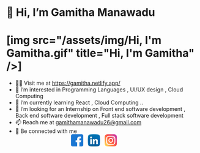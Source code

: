 
# 👋 Hi, I’m Gamitha Manawadu 
# [img src="/assets/img/Hi, I'm Gamitha.gif"  title="Hi, I'm Gamitha" />]
- 🙋‍♂️ Visit me at https://gamitha.netlify.app/
- 👀 I’m interested in Programming Languages , UI/UX design , Cloud Computing 
- 🌱 I’m currently learning React , Cloud Computing ..
- 💞️ I’m looking for an Internship on Front end software development , Back end software development , Full stack software development
- 📫 Reach me at gamithamanawadu26@gmail.com
- 💬 Be connected with me <br/>&nbsp;&nbsp;&nbsp;&nbsp;&nbsp;&nbsp;&nbsp;&nbsp;&nbsp;&nbsp;&nbsp;&nbsp;&nbsp;&nbsp;&nbsp;&nbsp;&nbsp;&nbsp;&nbsp;&nbsp;&nbsp;&nbsp;&nbsp;&nbsp;&nbsp;&nbsp;&nbsp;&nbsp;&nbsp;&nbsp;&nbsp;&nbsp;&nbsp;&nbsp;&nbsp;&nbsp;&nbsp;[<img src="/assets/img/facebook.png" alt="foo" title="Facebook" />](http://www.facebook.com/gamitha.ma-nawadu.7/)  &nbsp;   [<img src="/assets/img/linkedin.png" alt="foo" title="Linkedin"  />](http://www.linkedin.com/in/gamitha-manawadu) &nbsp;  [<img src="/assets/img/instagram.png" alt="foo" title="Instagram"  />](https://www.instagram.com/gamitha98_/)




<!---
GamithaManawadu/GamithaManawadu is a ✨ special ✨ repository because its `README.md` (this file) appears on your GitHub profile.
You can click the Preview link to take a look at your changes.
--->
